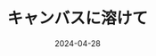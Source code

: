 ---
title: "キャンバスに溶けて"
about: "「絵を描くこと」をテーマにした2nd EP"
count: "2nd EP"
image: "../images/canvas.jpg"
date: "2024-04-28"
price: "1,000円"
description: "――「私のすべてを込めて、この絵は完成する。」"
description2: "「絵を描くこと」をテーマに、室内楽・ポストクラシカルを織り込んだ1枚。"
boothLink: "https://koyami416.booth.pm/items/5662249"
bandcampLink: "https://koyami.bandcamp.com/album/melt-into-canvas"
youtubeEmbed: "https://www.youtube.com/embed/lvF4q_NyjIA?si=JfOv9S7xxpL_yCGT"
---